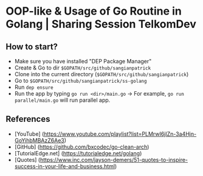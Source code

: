 # OOP-like & Usage of Go Routine in Golang | Sharing Session TelkomDev

## How to start?
- Make sure you have installed "DEP Package Manager"
- Create & Go to dir `$GOPATH/src/github/sangianpatrick`
- Clone into the current directory (`$GOPATH/src/github/sangianpatrick`) 
- Go to `$GOPATH/src/github/sangianpatrick/ss-golang`
- Run `dep ensure`
- Run the app by typing `go run <dir>/main.go` -> For example, `go run parallel/main.go` will run parallel app.

## References
- [YouTube] (<https://www.youtube.com/playlist?list=PLMrwI6jIZn-3a4Hjn-GoYihbMBAzZ6Ae3>)
- [GitHub] (<https://github.com/bxcodec/go-clean-arch>)
- [TutorialEdge.net] (<https://tutorialedge.net/golang>)
- [Quotes] (<https://www.inc.com/jayson-demers/51-quotes-to-inspire-success-in-your-life-and-business.html>)
